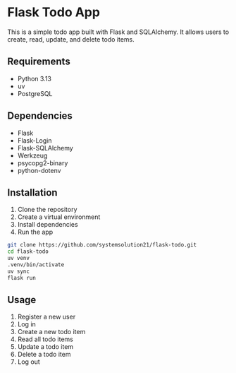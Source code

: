 # Flask Todo App

This is a simple todo app built with Flask and SQLAlchemy. It allows users to create, read, update, and delete todo items.

## Requirements

- Python 3.13
- uv
- PostgreSQL

## Dependencies

- Flask
- Flask-Login
- Flask-SQLAlchemy
- Werkzeug
- psycopg2-binary
- python-dotenv

## Installation

1. Clone the repository
2. Create a virtual environment
3. Install dependencies
4. Run the app

```bash
git clone https://github.com/systemsolution21/flask-todo.git
cd flask-todo
uv venv
.venv/bin/activate
uv sync
flask run
```

## Usage

1. Register a new user
2. Log in
3. Create a new todo item
4. Read all todo items
5. Update a todo item
6. Delete a todo item
7. Log out
